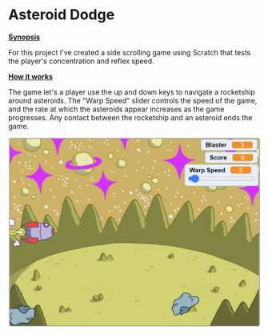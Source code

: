 # Asteroid Dodge

**<u>Synopsis</u>**

For this project I've created a side scrolling game using Scratch that tests the player's concentration and reflex speed.

**<u>How it works</u>**

The game let's a player use the up and down keys to navigate a rocketship around asteroids. The "Warp Speed" slider controls the speed of the game, and the rate at which the asteroids appear increases as the game progresses. Any contact between the rocketship and an asteroid ends the game.

![Asteroid Dodge](https://github.com/LJRollerII/Asteroid_Dodge/blob/main/images/Asteroid_Dodge.PNG)